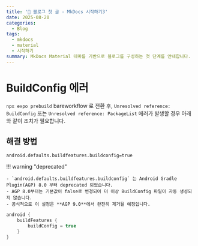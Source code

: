 ```yaml
---
title: '📢 블로그 첫 글 - MkDocs 시작하기3'
date: 2025-08-20
categories:
  - Blog
tags:
  - mkdocs
  - material
  - 시작하기
summary: MkDocs Material 테마를 기반으로 블로그를 구성하는 첫 단계를 안내합니다.
---
```


# BuildConfig 에러

`npx expo prebuild` bareworkflow 로 전환 후, `Unresolved reference: BuildConfig` 또는 `Unresolved reference: PackageList` 에러가 발생할 경우 아래와 같이 조치가 필요합니다.

## 해결 방법

```jproperties title="gradle.properties"
android.defaults.buildfeatures.buildconfig=true
```

!!! warning "deprecated"

    - `android.defaults.buildfeatures.buildconfig` 는 Android Gradle Plugin(AGP) 8.0 부터 deprecated 되었습니다.
    - AGP 8.0부터는 기본값이 false로 변경되어 더 이상 BuildConfig 파일이 자동 생성되지 않습니다.
    - 공식적으로 이 설정은 **AGP 9.0**에서 완전히 제거될 예정입니다.

```groovy title="build.gradle(Module :app)"
android {
    buildFeatures {
        buildConfig = true
    }
}
```
